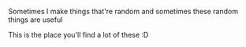 Sometimes I make things that're random and sometimes these random things are useful

This is the place you'll find a lot of these :D